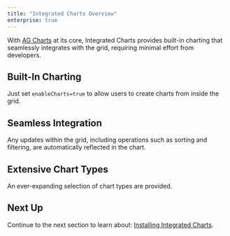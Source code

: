```yaml
---
title: "Integrated Charts Overview"
enterprise: true
---
```


With [AG Charts](https://charts.ag-grid.com/) at its core, Integrated Charts provides built-in charting that seamlessly
integrates with the grid, requiring minimal effort from developers.

## Built-In Charting

Just set `enableCharts=true` to allow users to create charts from inside the grid.

<image-caption src="integrated-charts/resources/built-in-charting.gif" alt="Built-In Charting" auto="true" maxWidth="95%" centered="true" toggledarkmode="true"></image-caption>

## Seamless Integration

Any updates within the grid, including operations such as sorting and filtering, are automatically reflected in the chart.

<image-caption src="integrated-charts/resources/seamless-integration.gif" alt="Seamless Integration" auto="true" maxWidth="95%" centered="true" toggledarkmode="true"></image-caption>

## Extensive Chart Types

An ever-expanding selection of chart types are provided.

<image-caption src="integrated-charts/resources/extensive-chart-types.gif" alt="Extensive Chart Types" auto="true" maxWidth="95%" centered="true" toggledarkmode="true"></image-caption>

## Next Up

Continue to the next section to learn about: [Installing Integrated Charts](/integrated-charts-installation/).
